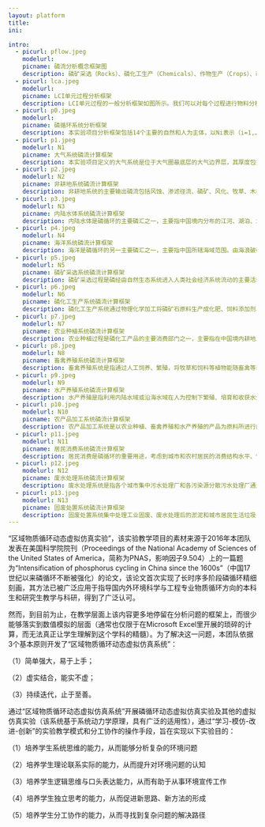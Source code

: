 ```yaml
---
layout: platform
title:
ini:

intro:
  - picurl: pflow.jpeg
    modelurl: 
    picname: 磷流分析概念框架图
    description: 磷矿采选（Rocks）、磷化工生产（Chemicals）、作物生产（Crops）、动物生产（Animals）、人类消费（Humans）和废物处置（Wastes）。这6个过程之间的磷流联系如图所示。过程之间的连线就是磷流，其中箭头所指的方向就是流向，箭头上面的变量标识就是流量。为了方便说明，用F(P1,P2)来表示一条磷流，其中F表示流量，P1和P2表示过程，F(1,P2)就表示从P1过程到P2过程的磷流量。我们进行物质流分析的一个重要步骤，就是定量刻画我们研究系统中所有的物质流。所以，我们需要提供一套计算F(Pi,Pj)（i和j为系统过程的标识）的算法。这里，通常的计算方法是：物质流=活动水平×物质系数（F(Pi,Pj)=Ak×Ck，Ak为活动水平，Ck为物质系数，k为活动类型）。
  - picurl: lca.jpeg
    modelurl: 
    picname: LCI单元过程分析框架
    description: LCI单元过程的一般分析框架如图所示。我们可以对每个过程进行物料分析，从而可以构建每个过程物料清单（Material Inventory），这是LCI中关于数据收集与整理的步骤，也是最关键也是最耗时的步骤，其数据的可靠性直接决定了评估结果的有效性和参考价值，需要十分重视。需要说明的是，LCI之所以称为清单分析，是因为它需要构建基于过程的物料清单，然后再据此计算基于生命周期的排放清单。
  - picurl: p0.jpeg
    modelurl: 
    picname: 磷循环系统分析框架
    description: 本实验项目分析框架包括14个主要的自然和人为主体，以Ni表示（i=1,…, 14），如图所示。其中，蓝色方框（由浅到深）为自然主体，黄色方框（由浅到深）为人为主体，灰色方框为各人为主体含磷产品的国际贸易。横轴代表磷循环的复杂性，其系统边界从自然主体扩展至包括众多人为主体；纵轴代表磷循环的总体方向。
  - picurl: p1.jpeg
    modelurl: N1
    picname: 大气系统磷流计算框架
    description: 本实验项目定义的大气系统是位于大气圈最底层的大气边界层，其厚度包括地球表面以上约1km的大气范围，随时间和地点可能发生变化。该范围内的空气流动受地表的摩擦阻力、温度差异等因素影响，运动特征与其上面的大气层有着显著的不同，对人类活动而言十分重要。大气边界层以上的大气层称为自由大气，受地表影响较小，因此，本实验项目不予考虑。本实验中大气系统磷输入和输出情况如图所示。
  - picurl: p2.jpeg
    modelurl: N2
    picname: 非耕地系统磷流计算框架
    description: 非耕地系统的主要输出磷流包括风蚀、渗滤径流、磷矿、风化、牧草、木材。非耕地除了供应磷矿石外，还生产牧草和木材。同时，非耕地土壤中的磷会随风蚀（地表松散物质被风吹扬或搬运的过程，以及地表受到风吹起颗粒的磨蚀作用）进入大气，或发生风化现象（地表或接近地表的坚硬岩石、矿物与大气、水及生物接触过程中产生物理、化学变化而在原地形成松散堆积物），或随地表径流和地下渗滤进入内陆水体，其磷输入和输出情况如图所示。
  - picurl: p3.jpeg
    modelurl: N3
    picname: 内陆水体系统磷流计算框架
    description: 内陆水体是磷循环的主要磷汇之一，主要指中国境内分布的江河、湖泊、水库、湿地、池塘等水域。入海径流是磷从内陆水体向海洋传输的主要途径。此外，磷还随着捕捞内陆水域中的各种经济鱼类、虾、蟹、贝类等水产品进入农产品加工系统，其磷输入和输出情况如图所示。
  - picurl: p4.jpeg
    modelurl: N4
    picname: 海洋系统磷流计算框架
    description: 海洋是磷循环的另一主要磷汇之一，主要指中国所辖海域范围。由海浪破碎生成的海洋飞沫是磷从海洋向大气传输的主要途径，其中，较小的海水滴在大气中滞留时间长。此外，磷还随着捕捞海洋中各种经济鱼类、虾、蟹、贝类、藻类等水产品进入农产品加工系统，其磷输入和输出情况如图所示。
  - picurl: p5.jpeg
    modelurl: N5
    picname: 磷矿采选系统磷流计算框架
    description: 磷矿采选过程是磷经由自然生态系统进入人类社会经济系统流动的主要活动，尽管化石燃料和金属矿中也含有极少量的磷杂质，但并不是磷作为资源得到有效利用的主要来源，因此本实验项目未将其考虑在内。磷矿采选具体细分为磷矿开采和磷矿采选两个子过程，其磷输入和输出情况如图所示。
  - picurl: p6.jpeg
    modelurl: N6
    picname: 磷化工生产系统磷流计算框架
    description: 磷化工生产系统通过物理化学加工将磷矿石原料生产成化肥、饲料添加剂、黄磷，另有不足10%的磷矿石被用作其他用途，种类繁多，因此未作考虑。黄磷可继续被用于制造农药、洗涤用品、增塑剂、阻燃剂、水处理剂、催化剂、药物及中间体等精细磷化学品，本实验项目考虑了生产农药和洗涤用品这两项主要用途，其主要磷输入与输出情况如图所示。
  - picurl: p7.jpeg
    modelurl: N7
    picname: 农业种植系统磷流计算框架
    description: 农业种植过程是磷化工产品的主要消费部门之一，主要指在中国境内耕地上通过培育植物并施肥、浇水、除草等帮助植物生长发育，最终取得植物性产品的农业生产活动。农业种植过程的磷输入、输出与库存变化情况如图所示。农业土壤中的磷也会随风蚀（地表松散物质被风吹扬或搬运的过程，以及地表受到风吹起颗粒的磨蚀作用）进入大气。农作物产品是农业种植过程最主要的输出，用于满足人类粮食需求和畜禽饲料需求。农作物秸秆虽然是一种农业固体废弃物，但其中富含碳、氮、磷等多种营养元素，同时含有纤维素、半纤维素和一定数量的木质素、蛋白质和糖等有机物质，可就地取材、直接还田，也可被作为农户生活燃料或用于牲畜的粗饲料。种植过程发生的地表径流和地下渗滤将导致磷直接排放进入内陆水体，而土壤沉积作为该系统库存考虑。本实验项目根据作物种植条件的不同，将耕地细分为水田和旱田。作物类型包括谷物（稻谷、小麦、玉米、谷子、高粱等）、豆类、薯类、棉花和棉籽、油料（花生、油菜籽、芝麻、向日葵等）、麻类、蔗糖、甜菜、烟叶、蔬菜。
  - picurl: p8.jpeg
    modelurl: N8
    picname: 畜禽养殖系统磷流计算框架
    description: 畜禽养殖系统是指通过人工饲养、繁殖，将牧草和饲料等植物能随畜禽等动物生长而转变为动物能，以取得肉、蛋、奶等动物产品的生产过程。畜禽养殖过程的磷输入、输出与库存变化情况如图所示。畜禽种类包括：猪、牛、羊、禽、马、驴、骡、兔。畜禽粪便是畜禽养殖过程最主要的废弃物，其中磷含量丰富，是一种不可多得的肥料资源，被广泛循环利用至农业种植系统，其余未回收的粪便或简单堆存于荒地，或随养殖废水排放至内陆水体。需要注意的是，本实验项目未考虑其余的磷输出，包括病死畜禽、生产废水、皮毛以及少量饲料饲料投入流失等，主要原因是基础数据的不可获得性。另外，本实验项目也未考虑家庭小户养殖和规模化、集约化养殖场在养殖规模、喂养方式、废物处置等方面存在的差异。
  - picurl: p9.jpeg
    modelurl: N9
    picname: 水产养殖系统磷流计算框架
    description: 水产养殖是指利用内陆水域或沿海水域在人为控制下繁殖、培育和收获水生动植物（鱼类、虾蟹类、贝类、藻类）的生产活动，其磷输入和输出情况如图所示。水产养殖污染负荷估算的方法包括化学分析法、竹内俊郎法及其同类方法、物料平衡法、湖泊和水库的箱式模型法。其中，竹内俊郎法以养殖过程中物质输入输出平衡方程间接推算其污染负荷，原理是所投喂的营养成分，扣除积蓄在养殖物体中的量，剩余的就是环境负荷量。相比于其他几种计算方法，本实验项目认为竹内俊郎法较为方便实用，于是采用该方法估算水产养殖过程的磷输出流。磷一方面随各类淡水养殖产品和海水养殖产品进入农产品加工系统，另一方面随着未被食用的饵料沉入内陆水体和海洋底部，造成养分损失。
  - picurl: p10.jpeg
    modelurl: N10
    picname: 农产品加工系统磷流计算框架
    description: 农产品加工系统是以农业种植、畜禽养殖和水产养殖的产品为原料所进行的工业生产活动，其磷输入和输出情况如图所示。由于农产品加工工艺和产品种类繁多，本实验项目主要考虑了农产品的初级食品加工和饲料加工过程，并简化考虑了纸制品和木材加工过程。初级食品加工系统是指农产品在收获或收获以后，为了保持产品原有的营养物质免受损失或者为适应运输、贮藏和再加工的要求，所进行的初步加工处理过程，其过程工艺原理和加工技术简易，易于进行，但商品价值低。本实验项目具体考虑大米加工、面粉加工、食用油生产、糖加工和畜禽屠宰五个过程。食品深加工是指在初加工产品的基础上进一步开展的较为精细的加工过程，如粮食经过再加工可制成面包、面条、饼干、粉丝、粉条、酱油等食品。然而，该过程加工产品种类繁多，加工工艺原理和技术要求程度高，数据可获得性和可靠性低，因此本实验项目未予考虑。饲料加工系统既包括工业饲料生产，也包括农用饲料的简单加工。其他农产品加工子系统生产其他众多食品和非食品，本实验项目仅简化考虑了其中的纸制品和木材加工。生产废水则根据当地有无废水处理设施而定，进入废水处理系统或直接排入内陆水体。
  - picurl: p11.jpeg
    modelurl: N11
    picname: 居民消费系统磷流计算框架
    description: 居民消费是磷循环的重要用途，考虑到城市和农村居民的消费结构水平、饮食习惯、生活固废和废水处理方式等方面的差异，本实验项目区别考虑城市居民与农村居民消费行为。居民消费系统的磷输入、输出和库存变化如图所示，输出项包括人类粪便、生活垃圾和生活污水。理论上，其他的磷输出流可能还包括人体尸体、汗液等，但本实验项目未考虑在内。农村居民粪便大部分用作农田肥料，而城市居民粪便大部分随冲厕用水进入废水处理系统；农村居民生活污水直接排放至内陆水体，而城市居民生活污水经由污水管网收集至废水处理系统；农村居民生活垃圾基本扔弃至路边或沟渠；而城市居民生活垃圾由市政部门统一收集至固废处置系统。
  - picurl: p12.jpeg
    modelurl: N12
    picname: 废水处理系统磷流计算框架
    description: 废水处理系统是指各个城市集中污水处理厂和各污染源分散污水处理厂通过物理、生物及化学的方法对生活污水以及工业废水进行处理，从而减低污染物含量的过程。废水处理系统一方面处理工业生产过程中产生的废水，如磷矿采选、磷化工生产和农产品加工阶段所产生的工业废水，另一方面处理含磷产品经过人类生活使用后产生的生活废物（生活污水与粪便），其磷输入和输出情况如图所示。处理后出水一般排入内陆水体，污泥则运至固废处置中心处理或还田。
  - picurl: p13.jpeg
    modelurl: N13
    picname: 固废处置系统磷流计算框架
    description: 固废处置系统集中处理工业固废、废水处理后的淤泥和城市居民生活垃圾，其磷输入和输出情况如图所示。处理方式包括对其进行简单堆存或无害化处理，其中无害化处理可细分为卫生填埋、堆肥和焚烧三种方式。卫生填埋和焚烧后的灰分存储在非耕地土壤中，固废堆肥是指固体废物中的有机物在微生物作用下，发生生物化学反应而降解形成一种类似腐殖质土壤的物质，可用作肥料来改良农业土壤。
---
```


“区域物质循环动态虚拟仿真实验”，该实验教学项目的素材来源于2016年本团队发表在美国科学院院刊（Proceedings of the National Academy of Sciences of the United States of America，简称为PNAS，影响因子9.504）上的一篇题为“Intensification of phosphorus cycling in China since the 1600s”（中国17世纪以来磷循环不断被强化）的论文，该论文首次实现了长时序多阶段磷循环精细刻画，其方法已被广泛应用于指导国内外环境科学与工程专业物质循环方向的本科生和研究生教学与科研，得到了广泛认可。

然而，到目前为止，在教学层面上该内容更多地停留在分析问题的框架上，而很少能够落实到数值模拟的层面（通常也仅限于在Microsoft Excel里开展的琐碎的计算，而无法真正让学生理解到这个学科的精髓）。为了解决这一问题，本团队依据3个基本原则开发了“区域物质循环动态虚拟仿真系统”：

（1）简单强大，易于上手；

（2）虚实结合，能实不虚；

（3）持续迭代，止于至善。

通过“区域物质循环动态虚拟仿真系统”开展磷循环动态虚拟仿真实验及其他的虚拟仿真实验（该系统基于系统动力学原理，具有广泛的适用性），通过“学习-模仿-改进-创新”的实验教学模式和分工协作的操作手段，旨在实现以下实验目的：

（1）培养学生系统思维的能力，从而能够分析复杂的环境问题

（2）培养学生理论联系实际的能力，从而提升对环境问题的认知

（3）培养学生逻辑思维与口头表达能力，从而有助于从事环境宣传工作

（4）培养学生独立思考的能力，从而促进新思路、新方法的形成

（5）培养学生分工协作的能力，从而寻找到复杂问题的解决路径
